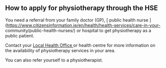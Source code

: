 ##  How to apply for physiotherapy through the HSE

You need a referral from your family doctor (GP), [ public health nurse
](https://www.citizensinformation.ie/en/health/health-services/care-in-your-
community/public-health-nurses/) or hospital to get physiotherapy as a public
patient.

Contact your [ Local Health Office
](http://www.hse.ie/eng/services/list/1/LHO/) or health centre for more
information on the availability of physiotherapy services in your area.

You can also refer yourself to a physiotherapist.

